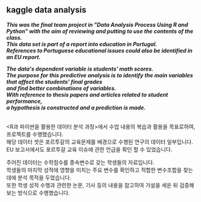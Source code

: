 ## kaggle data analysis 

***This was the final team project in "Data Analysis Process Using R and Python" 
with the aim of reviewing and putting to use the contents of the class.***<br />
***This data set is part of a report into education in Portugal.<br />
References to Portuguese educational issues could also be identified in an EU report.***<br />

***The data's dependent variable is students' math scores.***<br />
***The purpose for this predictive analysis is to identify the main variables that affect the students' final grades <br />
and find better combinations of variables.*** <br />
***With reference to thesis papers and articles related to student performance, <br />
a hypothesis is constructed and a prediction is made.***<br />
<br/>

<R과 파이썬을 활용한 데이터 분석 과정>에서 수업 내용의 복습과 활용을 목표로하여, 프로젝트를 수행했습니다. <br />
해당 데이터 셋은 포르투갈의 교육문제를 배경으로 수행된 연구의 데이터 일부입니다. <br />
EU 보고서에서도 포르투갈 교육 이슈에 관한 언급을 확인 할 수 있었습니다. <br />

주어진 데이터는 수학점수를 종속변수로 갖는 학생들의 자료입니다. <br />
학생들의 마지막 성적에 영향을 미치는 주요 변수를 확인하고 적합한 변수조합을 찾는 데에 분석 목적을 두었습니다. <br />
또한 학생 성적 수행과 관련한 논문, 기사 등의 내용을 참고하여 가설을 세운 뒤 검증해보는 방식으로 수행했습니다.

